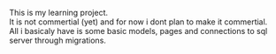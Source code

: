 This is my learning project.<br>
It is not commertial (yet) and for now i dont plan to make it commertial.<br>
All i basicaly have is some basic models, pages and connections to sql server through migrations.
